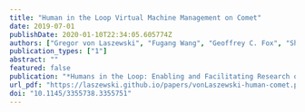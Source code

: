 ```yaml
---
title: "Human in the Loop Virtual Machine Management on Comet"
date: 2019-07-01
publishDate: 2020-01-10T22:34:05.605774Z
authors: ["Gregor von Laszewski", "Fugang Wang", "Geoffrey C. Fox", "Shawn Strande", "Christopher Irving", "Trevor Cooper", "Dmitry Mishin", "Michael L. Norman"]
publication_types: ["1"]
abstract: ""
featured: false
publication: "*Humans in the Loop: Enabling and Facilitating Research on Cloud Computing*"
url_pdf: "https://laszewski.github.io/papers/vonLaszewski-human-comet.pdf"
doi: "10.1145/3355738.3355751"
---
```


